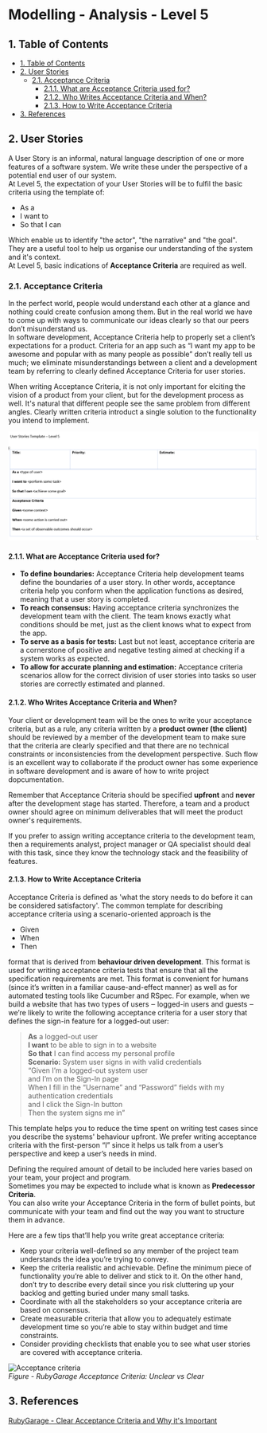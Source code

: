 # Modelling - Analysis - Level 5 <!-- omit in toc -->

## 1. Table of Contents

- [1. Table of Contents](#1-table-of-contents)
- [2. User Stories](#2-user-stories)
  - [2.1. Acceptance Criteria](#21-acceptance-criteria)
    - [2.1.1. What are Acceptance Criteria used for?](#211-what-are-acceptance-criteria-used-for)
    - [2.1.2. Who Writes Acceptance Criteria and When?](#212-who-writes-acceptance-criteria-and-when)
    - [2.1.3. How to Write Acceptance Criteria](#213-how-to-write-acceptance-criteria)
- [3. References](#3-references)

## 2. User Stories

A User Story is an informal, natural language description of one or more features of a software system. We write these under the perspective of a potential end user of our system.  
At Level 5, the expectation of your User Stories will be to fulfil the basic criteria using the template of:

- As a
- I want to
- So that I can

Which enable us to identify "the actor", "the narrative" and "the goal".  
They are a useful tool to help us organise our understanding of the system and it's context.  
At Level 5, basic indications of **Acceptance Criteria** are required as well.

### 2.1. Acceptance Criteria

In the perfect world, people would understand each other at a glance and nothing could create confusion among them. But in the real world we have to come up with ways to communicate our ideas clearly so that our peers don’t misunderstand us.  
In software development, Acceptance Criteria help to properly set a client’s expectations for a product. Criteria for an app such as “I want my app to be awesome and popular with as many people as possible” don’t really tell us much; we eliminate misunderstandings between a client and a development team by referring to clearly defined Acceptance Criteria for user stories.  

When writing Acceptance Criteria, it is not only important for elciting the vision of a product from your client, but for the development process as well. It's natural that different people see the same problem from different angles. Clearly written criteria introduct a single solution to the functionality you intend to implement.  

![User story template](Level_5_UserStoryTemplate.PNG)

#### 2.1.1. What are Acceptance Criteria used for?

- **To define boundaries:** Acceptance Criteria help development teams define the boundaries of a user story. In other words, acceptance criteria help you conform when the application functions as desired, meaning that a user story is completed.
- **To reach consensus:** Having acceptance criteria synchronizes the development team with the client. The team knows exactly what conditions should be met, just as the client knows what to expect from the app.
- **To serve as a basis for tests:** Last but not least, acceptance criteria are a cornerstone of positive and negative testing aimed at checking if a system works as expected.
- **To allow for accurate planning and estimation:** Acceptance criteria scenarios allow for the correct division of user stories into tasks so user stories are correctly estimated and planned.

#### 2.1.2. Who Writes Acceptance Criteria and When?

Your client or development team will be the ones to write your acceptance criteria, but as a rule, any criteria written by a **product owner (the client)** should be reviewed by a member of the development team to make sure that the criteria are clearly specified and that there are no technical constraints or inconsistencies from the development perspective. Such flow is an excellent way to collaborate if the product owner has some experience in software development and is aware of how to write project dopcumentation.  

Remember that Acceptance Criteria should be specified **upfront** and **never** after the development stage has started. Therefore, a team and a product owner should agree on minimum deliverables that will meet the product owner's requirements.  

If you prefer to assign writing acceptance criteria to the development team, then a requirements analyst, project manager or QA specialist should deal with this task, since they know the technology stack and the feasibility of features.

#### 2.1.3. How to Write Acceptance Criteria

Acceptance Criteria is defined as 'what the story needs to do before it can be considered satisfactory'.
The common template for describing acceptance criteria using a scenario-oriented approach is the

- Given
- When
- Then  

format that is derived from **behaviour driven development**. This format is used for writing acceptance criteria tests that ensure that all the specification requirements are met. This format is convenient for humans (since it’s written in a familiar cause-and-effect manner) as well as for automated testing tools like Cucumber and RSpec. For example, when we build a website that has two types of users ‒ logged-in users and guests ‒ we’re likely to write the following acceptance criteria for a user story that defines the sign-in feature for a logged-out user:  

> **As** a logged-out user  
> **I want** to be able to sign in to a website  
> **So that** I can find access my personal profile  
> **Scenario:** System user signs in with valid credentials  
> “Given I’m a logged-out system user  
> and I’m on the Sign-In page  
> When I fill in the “Username” and “Password” fields with my authentication credentials  
> and I click the Sign-In button  
> Then the system signs me in”  

This template helps you to reduce the time spent on writing test cases since you describe the systems' behaviour upfront. We prefer writing acceptance criteria with the first-person “I” since it helps us talk from a user’s perspective and keep a user’s needs in mind.  

Defining the required amount of detail to be included here varies based on your team, your project and program.  
Sometimes you may be expected to include what is known as **Predecessor Criteria**.  
You can also write your Acceptance Criteria in the form of bullet points, but communicate with your team and find out the way you want to structure them in advance.  

Here are a few tips that’ll help you write great acceptance criteria:

- Keep your criteria well-defined so any member of the project team understands the idea you’re trying to convey.
- Keep the criteria realistic and achievable. Define the minimum piece of functionality you’re able to deliver and stick to it. On the other hand, don’t try to describe every detail since you risk cluttering up your backlog and getting buried under many small tasks.
- Coordinate with all the stakeholders so your acceptance criteria are based on consensus.
- Create measurable criteria that allow you to adequately estimate development time so you’re able to stay within budget and time constraints.
- Consider providing checklists that enable you to see what user stories are covered with acceptance criteria.  
  
![Acceptance criteria](https://rubygarage.s3.amazonaws.com/uploads/article_image/file/608/acceptance-criteria.jpg)  
*Figure - RubyGarage Acceptance Criteria: Unclear vs Clear*

## 3. References

[RubyGarage - Clear Acceptance Criteria and Why it's Important](https://rubygarage.org/blog/clear-acceptance-criteria-and-why-its-important)
